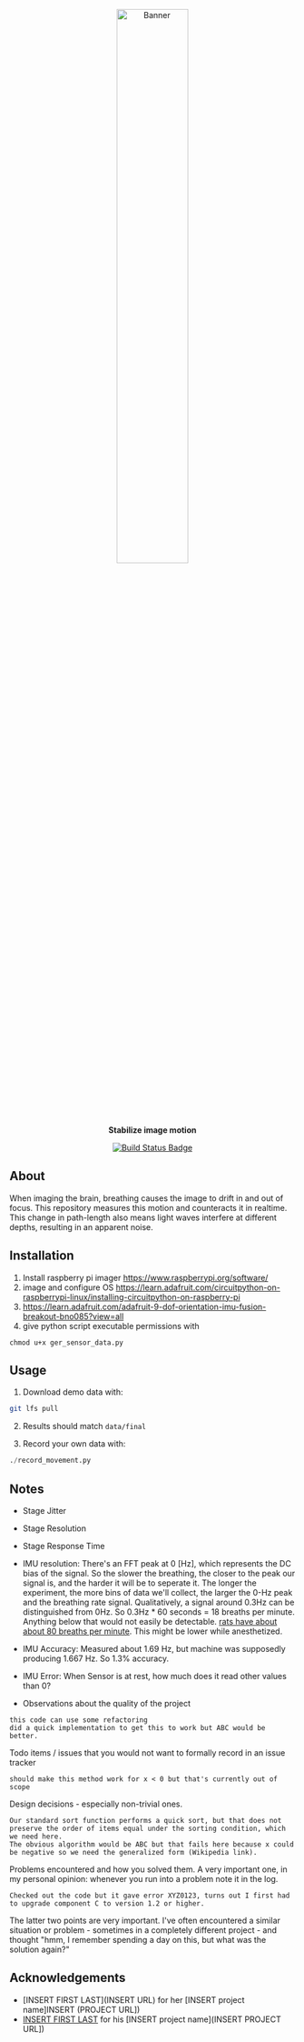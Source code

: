 <p align="center">
<img width="50%" src="https://i.imgur.com/KBu69Ng.png" alt="Banner">
</p>

<p align="center">
<b>Stabilize image motion</b>
</p>

<p align="center">
<a href="https://github.com/mattrohr/compensation-stage/actions?query=workflow%3Abuild">
<img src="https://github.com/mattrohr/compensation-stage/workflows/build/badge.svg?branch=main" alt="Build Status Badge">
</a>
</p>

## About
When imaging the brain, breathing causes the image to drift in and out of focus. This repository measures this motion and counteracts it in realtime.  This change in path-length also means light waves interfere at different depths, resulting in an apparent noise.

## Installation
1. Install raspberry pi imager https://www.raspberrypi.org/software/
2. image and configure OS https://learn.adafruit.com/circuitpython-on-raspberrypi-linux/installing-circuitpython-on-raspberry-pi
3. https://learn.adafruit.com/adafruit-9-dof-orientation-imu-fusion-breakout-bno085?view=all
4. give python script executable permissions with
```
chmod u+x ger_sensor_data.py
```

## Usage
1. Download demo data with:
```bash
git lfs pull
```

2. Results should match `data/final`

3. Record your own data with:
```python
./record_movement.py
```

## Notes
- Stage Jitter
- Stage Resolution
- Stage Response Time
- IMU resolution: There's an FFT peak at 0 [Hz], which represents the DC bias of the signal. So the slower the breathing, the closer to the peak our signal is, and the harder it will be to seperate it. The longer the experiment, the more bins of data we'll collect, the larger the 0-Hz peak and the breathing rate signal. Qualitatively, a signal around 0.3Hz can be distinguished from 0Hz. So 0.3Hz * 60 seconds = 18 breaths per minute. Anything below that would not easily be detectable. [rats have about about 80 breaths per minute](https://www.google.com/search?q=rat+breaths+per+minute&client=safari&rls=en&ei=1HZuYNzTIYWUtAaip7HwBg&oq=rat+breaths+per+minute&gs_lcp=Cgdnd3Mtd2l6EAMyBwgAEEcQsAMyBwgAEEcQsAMyBwgAEEcQsAMyBwgAEEcQsAMyBwgAEEcQsAMyBwgAEEcQsAMyBwgAEEcQsAMyBwgAEEcQsAMyBwgAELADEENQ2FtYj11g2V1oAnACeACAAfcBiAHSA5IBAzItMpgBAKABAaoBB2d3cy13aXrIAQnAAQE&sclient=gws-wiz&ved=0ahUKEwjcjdPl2O3vAhUFCs0KHaJTDG4Q4dUDCAw&uact=5). This might be lower while anesthetized. 
- IMU Accuracy: Measured about 1.69 Hz, but machine was supposedly producing 1.667 Hz. So 1.3% accuracy.
- IMU Error: When Sensor is at rest, how much does it read other values than 0?







- Observations about the quality of the project
```
this code can use some refactoring
did a quick implementation to get this to work but ABC would be better.
```

Todo items / issues that you would not want to formally record in an issue tracker

```
should make this method work for x < 0 but that's currently out of scope
```

Design decisions - especially non-trivial ones.
```
Our standard sort function performs a quick sort, but that does not preserve the order of items equal under the sorting condition, which we need here.
The obvious algorithm would be ABC but that fails here because x could be negative so we need the generalized form (Wikipedia link).
```

Problems encountered and how you solved them. A very important one, in my personal opinion: whenever you run into a problem note it in the log.

```
Checked out the code but it gave error XYZ0123, turns out I first had to upgrade component C to version 1.2 or higher.
```

The latter two points are very important. I've often encountered a similar situation or problem - sometimes in a completely different project - and thought "hmm, I remember spending a day on this, but what was the solution again?"

## Acknowledgements
- [INSERT FIRST LAST](INSERT URL) for her [INSERT project name]INSERT (PROJECT URL])
- [INSERT FIRST LAST](URL) for his [INSERT project name](INSERT PROJECT URL])
